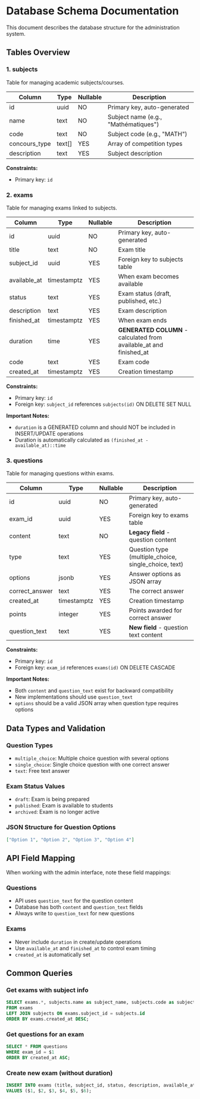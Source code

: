 # Database Schema Documentation

This document describes the database structure for the administration system.

## Tables Overview

### 1. subjects
Table for managing academic subjects/courses.

| Column | Type | Nullable | Description |
|--------|------|----------|-------------|
| id | uuid | NO | Primary key, auto-generated |
| name | text | NO | Subject name (e.g., "Mathématiques") |
| code | text | NO | Subject code (e.g., "MATH") |
| concours_type | text[] | YES | Array of competition types |
| description | text | YES | Subject description |

**Constraints:**
- Primary key: `id`

### 2. exams
Table for managing exams linked to subjects.

| Column | Type | Nullable | Description |
|--------|------|----------|-------------|
| id | uuid | NO | Primary key, auto-generated |
| title | text | NO | Exam title |
| subject_id | uuid | YES | Foreign key to subjects table |
| available_at | timestamptz | YES | When exam becomes available |
| status | text | YES | Exam status (draft, published, etc.) |
| description | text | YES | Exam description |
| finished_at | timestamptz | YES | When exam ends |
| duration | time | YES | **GENERATED COLUMN** - calculated from available_at and finished_at |
| code | text | YES | Exam code |
| created_at | timestamptz | YES | Creation timestamp |

**Constraints:**
- Primary key: `id`
- Foreign key: `subject_id` references `subjects(id)` ON DELETE SET NULL

**Important Notes:**
- `duration` is a GENERATED column and should NOT be included in INSERT/UPDATE operations
- Duration is automatically calculated as `(finished_at - available_at)::time`

### 3. questions
Table for managing questions within exams.

| Column | Type | Nullable | Description |
|--------|------|----------|-------------|
| id | uuid | NO | Primary key, auto-generated |
| exam_id | uuid | YES | Foreign key to exams table |
| content | text | NO | **Legacy field** - question content |
| type | text | YES | Question type (multiple_choice, single_choice, text) |
| options | jsonb | YES | Answer options as JSON array |
| correct_answer | text | YES | The correct answer |
| created_at | timestamptz | YES | Creation timestamp |
| points | integer | YES | Points awarded for correct answer |
| question_text | text | YES | **New field** - question text content |

**Constraints:**
- Primary key: `id`
- Foreign key: `exam_id` references `exams(id)` ON DELETE CASCADE

**Important Notes:**
- Both `content` and `question_text` exist for backward compatibility
- New implementations should use `question_text`
- `options` should be a valid JSON array when question type requires options

## Data Types and Validation

### Question Types
- `multiple_choice`: Multiple choice question with several options
- `single_choice`: Single choice question with one correct answer
- `text`: Free text answer

### Exam Status Values
- `draft`: Exam is being prepared
- `published`: Exam is available to students
- `archived`: Exam is no longer active

### JSON Structure for Question Options
```json
["Option 1", "Option 2", "Option 3", "Option 4"]
```

## API Field Mapping

When working with the admin interface, note these field mappings:

### Questions
- API uses `question_text` for the question content
- Database has both `content` and `question_text` fields
- Always write to `question_text` for new questions

### Exams
- Never include `duration` in create/update operations
- Use `available_at` and `finished_at` to control exam timing
- `created_at` is automatically set

## Common Queries

### Get exams with subject info
```sql
SELECT exams.*, subjects.name as subject_name, subjects.code as subject_code
FROM exams 
LEFT JOIN subjects ON exams.subject_id = subjects.id
ORDER BY exams.created_at DESC;
```

### Get questions for an exam
```sql
SELECT * FROM questions 
WHERE exam_id = $1 
ORDER BY created_at ASC;
```

### Create new exam (without duration)
```sql
INSERT INTO exams (title, subject_id, status, description, available_at, finished_at)
VALUES ($1, $2, $3, $4, $5, $6);
```